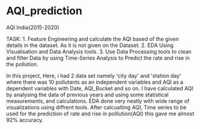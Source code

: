 # AQI_prediction
AQI India(2015-2020)

TASK: 
      1. Feature Engineering and calculate the AQI based of the given details in the dataset. As it is not given on the Dataset.
      2. EDA Using Visualisation and Data Analysis tools. 
      3. Use Data Processing tools to clean and filter Data by using Time-Series Analysis to Predict the rate and rise in the pollution.

In this project, Here, i had 2 data set namely 'city day' and 'station day' where there was 10 pollutants as an independent variables and AQI as a dependent variables with Date, AQI_Bucket and so on. I have calculated AQI by analysing the data of previous years and using some statistical measurements, and calculations. EDA done very neatly with wide range of visualizations using diffrent tools. After calcualting AQI, Time series to be used for the prediction of rate and rise in polllution(AQI) this gave me almost 92% accuracy. 
